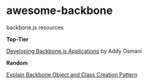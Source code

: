 awesome-backbone
================

backbone.js resources


**Top-Tier**

[Developing Backbone.js Applications](http://addyosmani.github.io/backbone-fundamentals/) by Addy Osmani

**Random**

[Explain Backbone Object and Class Creation Pattern](http://stackoverflow.com/questions/11988122/explain-backbone-object-and-class-creation-pattern)
